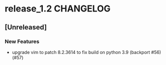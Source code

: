 # release_1.2 CHANGELOG

## [Unreleased]

### New Features

- upgrade vim to patch 8.2.3614 to fix build on python 3.9 (backport #56) (#57)


